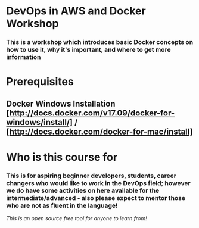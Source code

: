 # DevOps in AWS and Docker Workshop
### This is a workshop which introduces basic Docker concepts on how to use it, why it's important, and where to get more information ###

# Prerequisites #
## Docker Windows Installation [http://docs.docker.com/v17.09/docker-for-windows/install/] / [http://docs.docker.com/docker-for-mac/install] ##


# Who is this course for

### This is for aspiring beginner developers, students, career changers who would like to work in the DevOps field; however we do have some activities on here available for the intermediate/advanced - also please expect to mentor those who are not as fluent in the language!  ###

*This is an open source free tool for anyone to learn from!*
